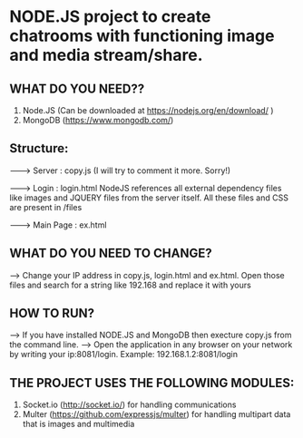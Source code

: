 # NODE.JS project to create chatrooms with functioning image and media stream/share.

## WHAT DO YOU NEED??

1. Node.JS (Can be downloaded at https://nodejs.org/en/download/ )
2. MongoDB (https://www.mongodb.com/)

## Structure:

---> Server : copy.js (I will try to comment it more. Sorry!)

---> Login : login.html 
              NodeJS references all external dependency files like images and JQUERY files from the server itself.
              All these files and CSS are present in /files

---> Main Page : ex.html 

## WHAT DO YOU NEED TO CHANGE?

--> Change your IP address in copy.js, login.html and ex.html. Open those files and search for a string like 192.168 and replace it with yours

## HOW TO RUN?

--> If you have installed NODE.JS and MongoDB then execture copy.js from the command line.
--> Open the application in any browser on your network by writing your ip:8081/login. Example: 192.168.1.2:8081/login


## THE PROJECT USES THE FOLLOWING MODULES:

1. Socket.io (http://socket.io/) for handling communications
2. Multer (https://github.com/expressjs/multer) for handling multipart data that is images and multimedia

